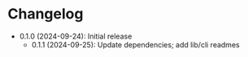 # Changelog

* 0.1.0 (2024-09-24): Initial release
    * 0.1.1 (2024-09-25): Update dependencies; add lib/cli readmes

